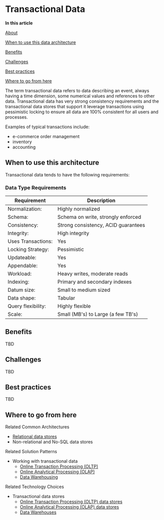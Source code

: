 # Transactional Data 

**In this article**

[About]()

[When to use this data architecture](#whentouse)

[Benefits](#benefits)

[Challenges](#challenges)

[Best practices](#bestpractices)

[Where to go from here](#wheretogo)

<a name="about"></a>
The term transactional data refers to data describing an event, always having a time dimension, some numerical values and references to other data. Transactional data has very strong consistency requirements and the transactional data stores that support it leverage transactions using pessimistic locking to ensure all data are 100% consistent for all users and processes. 

Examples of typical transactions include: 
- e-commerce order management
- inventory
- accounting




## <a name="whentouse"></a>When to use this architecture

Transactional data tends to have the following requirements:

### Data Type Requirements
| Requirement | Description |
| --- | --- |
| Normalization: | Highly normalized |
| Schema: | Schema on write, strongly enforced|
| Consistency: | Strong consistency, ACID guarantees |
| Integrity: | High integrity |
| Uses Transactions: | Yes |
| Locking Strategy: | Pessimistic |
| Updateable: | Yes |
| Appendable: | Yes |
| Workload: | Heavy writes, moderate reads |
| Indexing: | Primary and secondary indexes |
| Datum size: | Small to medium sized |
| Data shape: | Tabular |
| Query flexibility: | Highly flexible |
| Scale: | Small (MB's) to Large (a few TB's) |

## <a name="benefits"></a>Benefits
TBD

## <a name="challenges"></a>Challenges
TBD

## <a name="bestpractices"></a>Best practices
TBD

## <a name="wheretogo"></a>Where to go from here
Related Common Architectures
- [Relational data stores](./relational-data-stores.md)
- Non-relational and No-SQL data stores

Related Solution Patterns
- Working with transactional data
    - [Online Transaction Processing (OLTP)](../solution-patterns/online-transaction-processing.md)
    - [Online Analytical Processing (OLAP)]()
    - [Data Warehousing]()

Related Technology Choices
- Transactional data stores
    - [Online Transaction Processing (OLTP) data stores](../technology-choices/oltp-data-stores.md)
    - [Online Analytical Processing (OLAP) data stores](../technology-choices/olap-data-stores.md)
    - [Data Warehouses](../technology-choices/data-warehouses.md)

